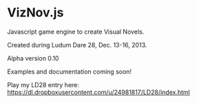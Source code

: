 VizNov.js
=========

Javascript game engine to create Visual Novels.

Created during Ludum Dare 28, Dec. 13-16, 2013.

Alpha version 0.10

Examples and documentation coming soon!

Play my LD28 entry here:
https://dl.dropboxusercontent.com/u/24981817/LD28/index.html
